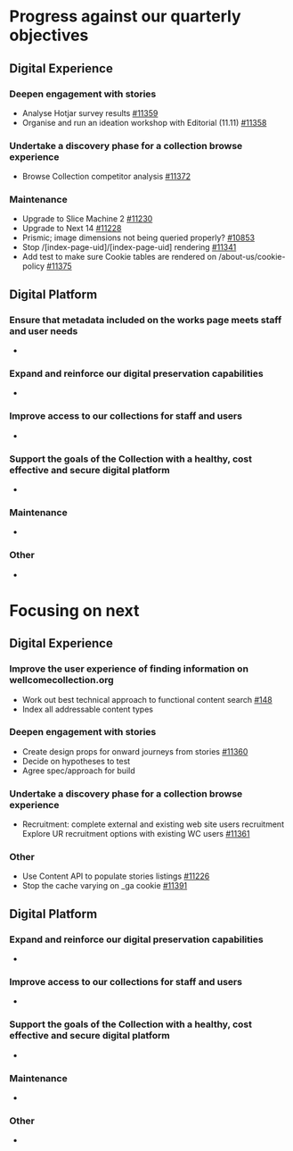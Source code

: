 # Progress against our quarterly objectives
## Digital Experience
### Deepen engagement with stories
-	Analyse Hotjar survey results [#11359](https://github.com/wellcomecollection/wellcomecollection.org/issues/11359)
-	Organise and run an ideation workshop with Editorial (11.11) [#11358](https://github.com/wellcomecollection/wellcomecollection.org/issues/11358)

### Undertake a discovery phase for a collection browse experience
-	Browse Collection competitor analysis [#11372](https://github.com/wellcomecollection/wellcomecollection.org/issues/11372)

### Maintenance
- Upgrade to Slice Machine 2 [#11230](https://github.com/wellcomecollection/wellcomecollection.org/issues/11230)
- Upgrade to Next 14 [#11228](https://github.com/wellcomecollection/wellcomecollection.org/issues/11228)
- Prismic; image dimensions not being queried properly? [#10853](https://github.com/wellcomecollection/wellcomecollection.org/issues/10853)
- Stop /[index-page-uid]/[index-page-uid] rendering [#11341](https://github.com/wellcomecollection/wellcomecollection.org/issues/11341)
- Add test to make sure Cookie tables are rendered on /about-us/cookie-policy [#11375](https://github.com/wellcomecollection/wellcomecollection.org/issues/11375)

## Digital Platform
### Ensure that metadata included on the works page meets staff and user needs
- 

### Expand and reinforce our digital preservation capabilities
- 

### Improve access to our collections for staff and users
- 

### Support the goals of the Collection with a healthy, cost effective and secure digital platform
- 

### Maintenance
- 

### Other
- 


# Focusing on next
## Digital Experience
### Improve the user experience of finding information on wellcomecollection.org
- Work out best technical approach to functional content search [#148](https://github.com/wellcomecollection/content-api/issues/148)
- Index all addressable content types

### Deepen engagement with stories
-	Create design props for onward journeys from stories [#11360](https://github.com/wellcomecollection/wellcomecollection.org/issues/11360)
-	Decide on hypotheses to test
-	Agree spec/approach for build


### Undertake a discovery phase for a collection browse experience
- Recruitment: complete external and existing web site users recruitment Explore UR recruitment options with existing WC users [#11361](https://github.com/wellcomecollection/wellcomecollection.org/issues/11361)

### Other
- Use Content API to populate stories listings [#11226](https://github.com/wellcomecollection/wellcomecollection.org/issues/11226)
- Stop the cache varying on _ga cookie [#11391](https://github.com/wellcomecollection/wellcomecollection.org/issues/11391)

## Digital Platform
### Expand and reinforce our digital preservation capabilities
- 

### Improve access to our collections for staff and users
- 

### Support the goals of the Collection with a healthy, cost effective and secure digital platform
- 

### Maintenance
- 

### Other
- 
